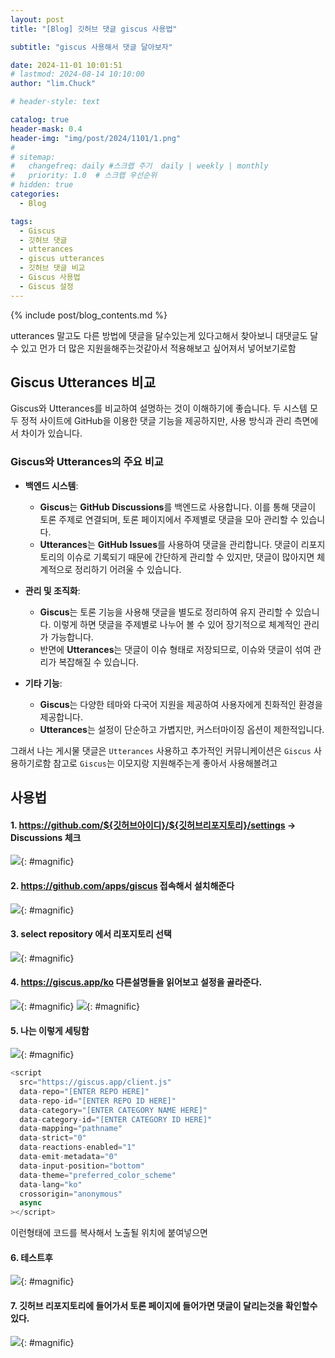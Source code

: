 ```yaml
---
layout: post
title: "[Blog] 깃허브 댓글 giscus 사용법"

subtitle: "giscus 사용해서 댓글 달아보자"

date: 2024-11-01 10:01:51
# lastmod: 2024-08-14 10:10:00
author: "lim.Chuck"

# header-style: text

catalog: true
header-mask: 0.4
header-img: "img/post/2024/1101/1.png"
#
# sitemap:
#   changefreq: daily #스크랩 주기  daily | weekly | monthly
#   priority: 1.0  # 스크랩 우선순위
# hidden: true
categories:
  - Blog

tags:
  - Giscus
  - 깃허브 댓글
  - utterances
  - giscus utterances
  - 깃허브 댓글 비교
  - Giscus 사용법
  - Giscus 설정
---
```


{% include post/blog_contents.md %}

utterances 말고도 다른 방법에 댓글을 달수있는게 있다고해서 찾아보니 대댓글도 달수 있고 먼가 더 많은 지원을해주는것같아서 적용해보고 싶어져서 넣어보기로함

## Giscus Utterances 비교

Giscus와 Utterances를 비교하여 설명하는 것이 이해하기에 좋습니다. 두 시스템 모두 정적 사이트에 GitHub을 이용한 댓글 기능을 제공하지만, 사용 방식과 관리 측면에서 차이가 있습니다.

### Giscus와 Utterances의 주요 비교

- **백엔드 시스템**:

  - **Giscus**는 **GitHub Discussions**를 백엔드로 사용합니다. 이를 통해 댓글이 토론 주제로 연결되며, 토론 페이지에서 주제별로 댓글을 모아 관리할 수 있습니다.
  - **Utterances**는 **GitHub Issues**를 사용하여 댓글을 관리합니다. 댓글이 리포지토리의 이슈로 기록되기 때문에 간단하게 관리할 수 있지만, 댓글이 많아지면 체계적으로 정리하기 어려울 수 있습니다.

- **관리 및 조직화**:

  - **Giscus**는 토론 기능을 사용해 댓글을 별도로 정리하여 유지 관리할 수 있습니다. 이렇게 하면 댓글을 주제별로 나누어 볼 수 있어 장기적으로 체계적인 관리가 가능합니다.
  - 반면에 **Utterances**는 댓글이 이슈 형태로 저장되므로, 이슈와 댓글이 섞여 관리가 복잡해질 수 있습니다.

- **기타 기능**:
  - **Giscus**는 다양한 테마와 다국어 지원을 제공하여 사용자에게 친화적인 환경을 제공합니다.
  - **Utterances**는 설정이 단순하고 가볍지만, 커스터마이징 옵션이 제한적입니다.

그래서 나는 게시물 댓글은 `Utterances` 사용하고 추가적인 커뮤니케이션은 `Giscus` 사용하기로함
참고로 `Giscus`는 이모지랑 지원해주는게 좋아서 사용해볼려고

## 사용법

#### 1. https://github.com/${깃허브아이디}/${깃허브리포지토리}/settings -> Discussions 체크

![](/img/post/2024/1101/0.png){: #magnific}

#### 2. https://github.com/apps/giscus 접속해서 설치해준다

![](/img/post/2024/1101/1.png){: #magnific}

#### 3. select repository 에서 리포지토리 선택

![](/img/post/2024/1101/2.png){: #magnific}

#### 4. https://giscus.app/ko 다른설명들을 읽어보고 설정을 골라준다.

![](/img/post/2024/1101/4.png){: #magnific}
![](/img/post/2024/1101/5.png){: #magnific}

#### 5. 나는 이렇게 세팅함

![](/img/post/2024/1101/6.png){: #magnific}

```js
<script
  src="https://giscus.app/client.js"
  data-repo="[ENTER REPO HERE]"
  data-repo-id="[ENTER REPO ID HERE]"
  data-category="[ENTER CATEGORY NAME HERE]"
  data-category-id="[ENTER CATEGORY ID HERE]"
  data-mapping="pathname"
  data-strict="0"
  data-reactions-enabled="1"
  data-emit-metadata="0"
  data-input-position="bottom"
  data-theme="preferred_color_scheme"
  data-lang="ko"
  crossorigin="anonymous"
  async
></script>
```

이런형태에 코드를 복사해서 노출될 위치에 붙여넣으면

#### 6. 테스트후

![](/img/post/2024/1101/7.png){: #magnific}

#### 7. 깃허브 리포지토리에 들어가서 토론 페이지에 들어가면 댓글이 달리는것을 확인할수있다.

![](/img/post/2024/1101/8.png){: #magnific}
